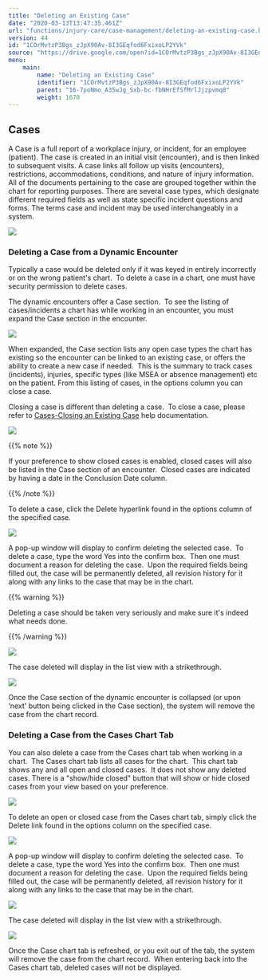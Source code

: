 ```yaml
---
title: "Deleting an Existing Case"
date: "2020-03-13T13:47:35.461Z"
url: "functions/injury-care/case-management/deleting-an-existing-case.html"
version: 44
id: "1COrMvtzP3Bgs_zJpX90Av-8I3GEqfod6FxixoLP2YVk"
source: "https://drive.google.com/open?id=1COrMvtzP3Bgs_zJpX90Av-8I3GEqfod6FxixoLP2YVk"
menu:
    main:
        name: "Deleting an Existing Case"
        identifier: "1COrMvtzP3Bgs_zJpX90Av-8I3GEqfod6FxixoLP2YVk"
        parent: "16-7poNmo_A35wJg_Sxb-bc-fbNHrEfSfMrlJjzpvmq8"
        weight: 1670
---
```

## Cases

A Case is a full report of a workplace injury, or incident, for an employee (patient). The case is created in an initial visit (encounter), and is then linked to subsequent visits. A case links all follow up visits (encounters), restrictions, accommodations, conditions, and nature of injury information. All of the documents pertaining to the case are grouped together within the chart for reporting purposes. There are several case types, which designate different required fields as well as state specific incident questions and forms. The terms case and incident may be used interchangeably in a system.

![](deleting-an-existing-case.images/image1.png)



### Deleting a Case from a Dynamic Encounter

Typically a case would be deleted only if it was keyed in entirely incorrectly or on the wrong patient's chart.  To delete a case in a chart, one must have security permission to delete cases.

The dynamic encounters offer a Case section.  To see the listing of cases/incidents a chart has while working in an encounter, you must expand the Case section in the encounter.  



![](deleting-an-existing-case.images/image2.png)



When expanded, the Case section lists any open case types the chart has existing so the encounter can be linked to an existing case, or offers the ability to create a new case if needed.  This is the summary to track cases (incidents), injuries, specific types (like MSEA or absence management) etc on the patient. From this listing of cases, in the options column you can close a case.

Closing a case is different than deleting a case.  To close a case, please refer to [Cases-Closing an Existing Case](closing-an-existing-case.html) help documentation.



![](deleting-an-existing-case.images/image3.png)



{{% note %}}

If your preference to show closed cases is enabled, closed cases will also be listed in the Case section of an encounter.  Closed cases are indicated by having a date in the Conclusion Date column.

{{% /note %}}


To delete a case, click the Delete hyperlink found in the options column of the specified case.



![](deleting-an-existing-case.images/image4.png)



A pop-up window will display to confirm deleting the selected case.  To delete a case, type the word Yes into the confirm box.  Then one must document a reason for deleting the case.  Upon the required fields being filled out, the case will be permanently deleted, all revision history for it along with any links to the case that may be in the chart.

{{% warning %}}

Deleting a case should be taken very seriously and make sure it's indeed what needs done.

{{% /warning %}}




![](deleting-an-existing-case.images/image5.png)



The case deleted will display in the list view with a strikethrough.



![](deleting-an-existing-case.images/image6.png)



Once the Case section of the dynamic encounter is collapsed (or upon ‘next' button being clicked in the Case section), the system will remove the case from the chart record.

### Deleting a Case from the Cases Chart Tab

You can also delete a case from the Cases chart tab when working in a chart.  The Cases chart tab lists all cases for the chart.  This chart tab shows any and all open and closed cases.  It does not show any deleted cases. There is a "show/hide closed" button that will show or hide closed cases from your view based on your preference.



![](deleting-an-existing-case.images/image7.png)



To delete an open or closed case from the Cases chart tab, simply click the Delete link found in the options column on the specified case.



![](deleting-an-existing-case.images/image8.png)



A pop-up window will display to confirm deleting the selected case.  To delete a case, type the word Yes into the confirm box.  Then one must document a reason for deleting the case.  Upon the required fields being filled out, the case will be permanently deleted, all revision history for it along with any links to the case that may be in the chart.


![](deleting-an-existing-case.images/image9.png)

The case deleted will display in the list view with a strikethrough.



![](https://lh4.googleusercontent.com/N7uauCN9WVb-V4vD34T-MC8tc0vn2wRC9STNh2589Sg4vfc9XPg4Vfu3b10nKmyzn0G9Td1D-a3Eu5fG5Z2r2mri-dwf2xNP22JYC_8FQ1SNOi-WemZZf3ZcvRyKiDZXzIHrgC4F20EYgaDoaA)



Once the Case chart tab is refreshed, or you exit out of the tab, the system will remove the case from the chart record.  When entering back into the Cases chart tab, deleted cases will not be displayed.



